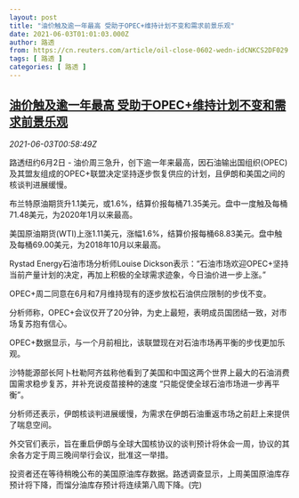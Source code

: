 ```yaml
---
layout: post
title: "油价触及逾一年最高 受助于OPEC+维持计划不变和需求前景乐观"
date: 2021-06-03T01:01:03.000Z
author: 路透
from: https://cn.reuters.com/article/oil-close-0602-wedn-idCNKCS2DF029
tags: [ 路透 ]
categories: [ 路透 ]
---
```

<!--1622682063000-->
[油价触及逾一年最高 受助于OPEC+维持计划不变和需求前景乐观](https://cn.reuters.com/article/oil-close-0602-wedn-idCNKCS2DF029)
------

<div>
<div><i>2021-06-03T00:58:49Z</i></div><p>路透纽约6月2日 - 油价周三急升，创下逾一年来最高，因石油输出国组织(OPEC)及其盟友组成的OPEC+联盟决定坚持逐步恢复供应的计划，且伊朗和美国之间的核谈判进展缓慢。</p><p>布兰特原油期货升1.1美元，或1.6%，结算价报每桶71.35美元。盘中一度触及每桶71.48美元，为2020年1月以来最高。</p><p>美国原油期货(WTI)上涨1.11美元，涨幅1.6%，结算价报每桶68.83美元。盘中触及每桶69.00美元，为2018年10月以来最高。</p><p>Rystad Energy石油市场分析师Louise Dickson表示：“石油市场欢迎OPEC+坚持当前产量计划的决定，再加上积极的全球需求迹象，今日油价进一步上涨。”</p><p>OPEC+周二同意在6月和7月维持现有的逐步放松石油供应限制的步伐不变。</p><p>分析师称，OPEC+会议仅开了20分钟，为史上最短，表明成员国团结一致，对市场复苏抱有信心。</p><p>OPEC+数据显示，与一个月前相比，该联盟现在对石油市场再平衡的步伐更加乐观。</p><p>沙特能源部长阿卜杜勒阿齐兹称他看到了美国和中国这两个世界上最大的石油消费国需求稳步复苏，并补充说疫苗接种的速度 “只能促使全球石油市场进一步再平衡”。</p><p>分析师还表示，伊朗核谈判进展缓慢，为需求在伊朗石油重返市场之前赶上来提供了喘息空间。</p><p>外交官们表示，旨在重启伊朗与全球大国核协议的谈判预计将休会一周，协议的其余各方定于周三晚间举行会议，批准这一举措。</p><p>投资者还在等待稍晚公布的美国原油库存数据。路透调查显示，上周美国原油库存预计将下降，而馏分油库存预计将连续第八周下降。(完)</p>
</div>
